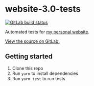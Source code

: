 # website-3.0-tests

<a href="https://gitlab.com/nfriend/website-3.0-tests/-/pipelines/latest"
  target="_blank"><img
  src="https://gitlab.com/nfriend/website-3.0-tests/badges/master/pipeline.svg"
  alt="GitLab build status"></a>

Automated tests for [my personal website](https://nathanfriend.io).

[View the source on GitLab.](https://gitlab.com/nfriend/website-3.0-tests)

## Getting started

1. Clone this repo
1. Run `yarn` to install dependencies
1. Run `yarn test` to run tests
